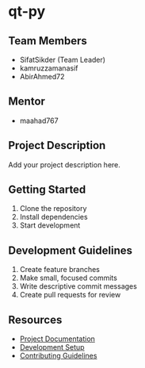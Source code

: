 # qt-py

## Team Members
- SifatSikder (Team Leader)
- kamruzzamanasif
- AbirAhmed72

## Mentor
- maahad767

## Project Description
Add your project description here.

## Getting Started
1. Clone the repository
2. Install dependencies
3. Start development

## Development Guidelines
1. Create feature branches
2. Make small, focused commits
3. Write descriptive commit messages
4. Create pull requests for review

## Resources
- [Project Documentation](docs/)
- [Development Setup](docs/setup.md)
- [Contributing Guidelines](CONTRIBUTING.md)
